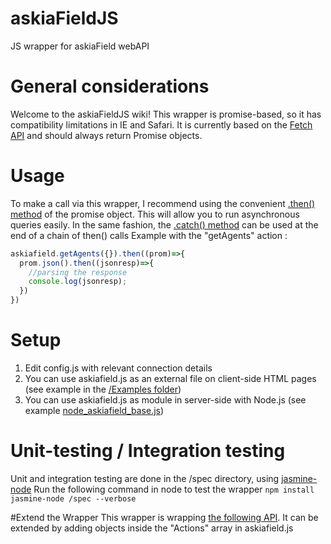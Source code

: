 # askiaFieldJS
JS wrapper for askiaField webAPI

# General considerations
Welcome to the askiaFieldJS wiki!
This wrapper is promise-based, so it has compatibility limitations in IE and Safari. It is currently based on the [Fetch API](https://developer.mozilla.org/en-US/docs/Web/API/Fetch_API) and should always return Promise objects.

# Usage
To make a call via this wrapper, I recommend using the convenient [.then() method](https://developer.mozilla.org/en-US/docs/Web/JavaScript/Reference/Global_Objects/Promise/then) of the promise object. This will allow you to run asynchronous queries easily. In the same fashion, the [.catch() method](https://developer.mozilla.org/en-US/docs/Web/JavaScript/Reference/Global_Objects/Promise/catch) can be used at the end of a chain of then() calls
Example with the "getAgents" action :

```javascript
askiafield.getAgents({}).then((prom)=>{
  prom.json().then((jsonresp)=>{
    //parsing the response
    console.log(jsonresp);
  })
})
```

# Setup
1. Edit config.js with relevant connection details
1. You can use askiafield.js as an external file on client-side HTML pages (see example in the [/Examples folder](https://github.com/StephenPadawan/askiaFieldJS/tree/master/Examples))
1. You can use askiafield.js as module in server-side with Node.js (see example [node_askiafield_base.js](https://github.com/StephenPadawan/askiaFieldJS/blob/master/node_askiafield_base.js))

# Unit-testing / Integration testing
Unit and integration testing are done in the /spec directory, using [jasmine-node](https://github.com/mhevery/jasmine-node)
Run the following command in node to test the wrapper
`npm install`
`jasmine-node /spec --verbose`

#Extend the Wrapper
This wrapper is wrapping [the following API](http://demo.myforce.be/CcaWebApi/). It can be extended by adding objects inside the "Actions" array in askiafield.js
